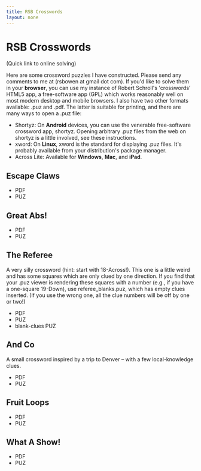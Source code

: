 ```yaml
---
title: RSB Crosswords
layout: none
---
```

# RSB Crosswords
(Quick link to online solving)

Here are some crossword puzzles I have constructed. Please send any comments to me at (rsbowen at gmail dot com). If you'd like to solve them in your **browser**, you can use my instance of Robert Schroll's 'crosswords’ HTML5 app, a free-software app (GPL) which works reasonably well on most modern desktop and mobile browsers. I also have two other formats available: .puz and .pdf. The latter is suitable for printing, and there are many ways to open a .puz file:

  * Shortyz: On **Android** devices, you can use the venerable free-software crossword app, shortyz. Opening arbitrary .puz files from the web on shortyz is a little involved, see these instructions.
  * xword: On **Linux**, xword is the standard for displaying .puz files. It's probably available from your distribution's package manager.
  * Across Lite: Available for **Windows**, **Mac**, and **iPad**.

## Escape Claws
  * PDF
  * PUZ

## Great Abs!
  * PDF
  * PUZ

## The Referee
A very silly crossword (hint: start with 18-Across!). This one is a little weird and has some squares which are only clued by one direction. If you find that your .puz viewer is rendering these squares with a number (e.g., if you have a one-square 19-Down), use referee_blanks.puz, which has empty clues inserted. (If you use the wrong one, all the clue numbers will be off by one or two!)

  * PDF
  * PUZ
  * blank-clues PUZ

## And Co
A small crossword inspired by a trip to Denver – with a few local-knowledge clues.

  * PDF
  * PUZ

## Fruit Loops
  * PDF
  * PUZ

## What A Show!
  * PDF
  * PUZ
